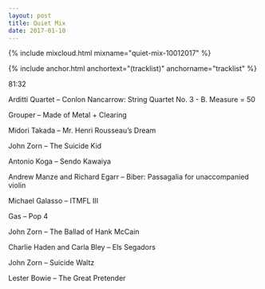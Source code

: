 ```yaml
---
layout: post
title: Quiet Mix
date: 2017-01-10
---
```


{% include mixcloud.html mixname="quiet-mix-10012017" %}

{% include anchor.html anchortext="(tracklist)" anchorname="tracklist" %}
<!-- more -->
81:32

Arditti Quartet – Conlon Nancarrow: String Quartet No. 3 - B. Measure = 50

Grouper – Made of Metal + Clearing

Midori Takada – Mr. Henri Rousseau’s Dream

John Zorn – The Suicide Kid

Antonio Koga – Sendo Kawaiya

Andrew Manze and Richard Egarr – Biber: Passagalia for unaccompanied violin

Michael Galasso – ITMFL III

Gas – Pop 4

John Zorn – The Ballad of Hank McCain

Charlie Haden and Carla Bley – Els Segadors

John Zorn – Suicide Waltz

Lester Bowie – The Great Pretender

